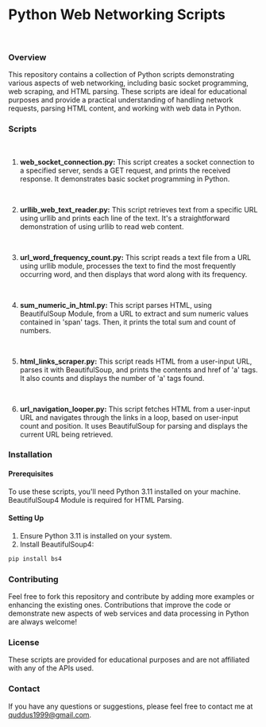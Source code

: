 # Python Web Networking Scripts

<br>

### Overview
This repository contains a collection of Python scripts demonstrating various aspects of web networking, including basic socket programming, web scraping, and HTML parsing. These scripts are ideal for educational purposes and provide a practical understanding of handling network requests, parsing HTML content, and working with web data in Python.

### Scripts

<br>

1. **web_socket_connection.py:** This script creates a socket connection to a specified server, sends a GET request, and prints the received response. It demonstrates basic socket programming in Python.

<br>

2. **urllib_web_text_reader.py:** This script retrieves text from a specific URL using urllib and prints each line of the text. It's a straightforward demonstration of using urllib to read web content.

<br>

3. **url_word_frequency_count.py:** This script reads a text file from a URL using urllib module, processes the text to find the most frequently occurring word, and then displays that word along with its frequency. 

<br>

4. **sum_numeric_in_html.py:** This script parses HTML, using BeautifulSoup Module, from a URL to extract and sum numeric values contained in 'span' tags. Then, it prints the total sum and count of numbers.

<br>

5. **html_links_scraper.py:** This script reads HTML from a user-input URL, parses it with BeautifulSoup, and prints the contents and href of 'a' tags. It also counts and displays the number of 'a' tags found.

<br>

6. **url_navigation_looper.py:** This script fetches HTML from a user-input URL and navigates through the links in a loop, based on user-input count and position. It uses BeautifulSoup for parsing and displays the current URL being retrieved.

### Installation
#### Prerequisites 
To use these scripts, you'll need Python 3.11 installed on your machine. BeautifulSoup4 Module is required for HTML Parsing.

#### Setting Up
1. Ensure Python 3.11 is installed on your system.
2. Install BeautifulSoup4:

```bash
pip install bs4
```

### Contributing
Feel free to fork this repository and contribute by adding more examples or enhancing the existing ones. Contributions that improve the code or demonstrate new aspects of web services and data processing in Python are always welcome!

### License
These scripts are provided for educational purposes and are not affiliated with any of the APIs used.

### Contact
If you have any questions or suggestions, please feel free to contact me at quddus1999@gmail.com.
